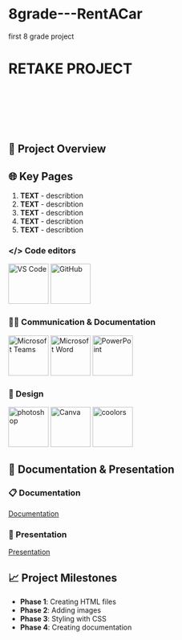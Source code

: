 # 8grade---RentACar
first 8 grade project
# RETAKE PROJECT
 <br>
  <br>
<p align="center">
  <img src=>
  <br>
  <br>
  <br>
</p>

## 🌟 Project Overview


## 🌐 Key Pages

1. **TEXT** - describtion
2. **TEXT** - describtion
3. **TEXT** - describtion
4. **TEXT** - describtion
5. **TEXT** - describtion


### </> Code editors
<p align="left">
  <img src="media/pictures/used/VisualStudioCodeLogo.png" width="80" title="VS Code">
  <img src="media/pictures/used/GitHubLogo.png" width="80" title="GitHub">
</p>

### 💬📝 Communication & Documentation
<p align="left">
  <img src="media/pictures/used/TeamsLogo.png" width="80" title="Microsoft Teams">
  <img src="media/pictures/used/WordLogo.png" width="80" title="Microsoft Word">
  <img src="media/pictures/used/PowerPointLogo.png" width="80" title="PowerPoint">
</p>

### 🎨 Design
<p align="left">
 
  <img src="media/pictures/used/photoshop.logo.png" width="80" title="photoshop">
  <img src="media/pictures/used/CanvaLogo.png" width="80" title="Canva">
  <img src="media/pictures/used/coolors.logo.png" width="80" title="coolors">
</p>

## 📂 Documentation & Presentation

### 📋 Documentation
[Documentation](example) <!-- Линк към PDF файл -->
### 🎤 Presentation
[Presentation](example) <!-- Линк към PDF файл -->


## 📈 Project Milestones
- **Phase 1**:  Creating HTML files
- **Phase 2**:  Adding images
- **Phase 3**:  Styling with CSS
- **Phase 4**:  Creating documentation

